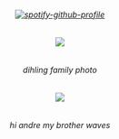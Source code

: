 <h6 align="center">
  
[![spotify-github-profile](https://spotify-github-profile.kittinanx.com/api/view?uid=31tjforkm2qskz4yab6uye6ggem4&cover_image=true&theme=natemoo-re&show_offline=false&background_color=121212&interchange=false&bar_color=b2bed2&bar_color_cover=false)](https://spotify-github-profile.kittinanx.com/api/view?uid=31tjforkm2qskz4yab6uye6ggem4&redirect=true)  
<h6 align="center"> <img src="https://files.catbox.moe/eimxml.png" /> 
<h6 align="center">
  dihling family photo
  <h6 align="center">
<img src="https://i.postimg.cc/bvfv5yBC/Screenshot-2025-08-29-194539.png?width=10&height=10">   <h6 align="center"> 
  hi andre my brother waves
  <h6 align="center">
    


